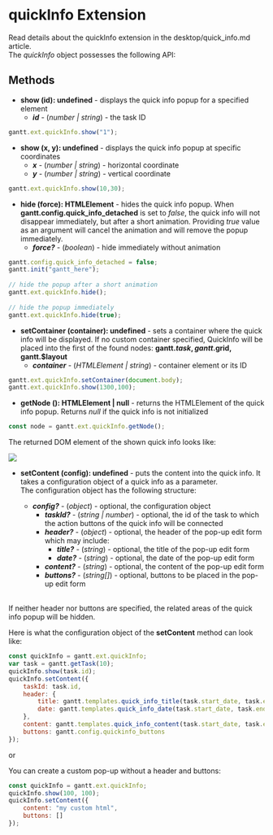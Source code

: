 quickInfo Extension
=======================

Read details about the quickInfo extension in the desktop/quick_info.md article.<br>
The *quickInfo* object possesses the following API:

Methods
----------------

- <span class=submethod>**show (id): undefined**</span> - displays the quick info popup for a specified element
	- **_id_** - (*number | string*) - the task ID
 
~~~js
gantt.ext.quickInfo.show("1");
~~~

- <span class=submethod>**show (x, y): undefined**</span>  - displays the quick info popup at specific coordinates
	- **_x_** - (*number | string*) - horizontal coordinate
	- **_y_** - (*number | string*) - vertical coordinate

~~~js
gantt.ext.quickInfo.show(10,30);
~~~

- <span class=submethod>**hide (force): HTMLElement**</span> - hides the quick info popup. When **gantt.config.quick_info_detached** is set to *false*, the quick info will not disappear immediately, but after a short animation. Providing *true* value as an argument will cancel the animation and will remove the popup immediately.
	- **_force?_** - (*boolean*) - hide immediately without animation


~~~js
gantt.config.quick_info_detached = false;
gantt.init("gantt_here");
 
// hide the popup after a short animation
gantt.ext.quickInfo.hide();
 
// hide the popup immediately
gantt.ext.quickInfo.hide(true);
~~~

- <span class=submethod>**setContainer (container): undefined**</span> - sets a container where the quick info will be displayed. If no custom container specified, QuickInfo will be placed into the first of the found nodes: **gantt.$task, gantt.$grid, gantt.$layout**
	- **_container_** - (*HTMLElement | string*) - container element or its ID

~~~js
gantt.ext.quickInfo.setContainer(document.body);
gantt.ext.quickInfo.show(1300,100);

~~~

- <span class=submethod>**getNode (): HTMLElement | null**</span> - returns the HTMLElement of the quick info popup. Returns *null* if the quick info is not initialized

~~~js
const node = gantt.ext.quickInfo.getNode();
~~~

The returned DOM element of the shown quick info looks like:

<img src="desktop/quick_node.png">

- <span class=submethod>**setContent (config): undefined**</span> - puts the content into the quick info. It takes a configuration object of a quick info as a parameter. <br>
The configuration object has the following structure:

    - **_config?_** - (*object*) - optional, the configuration object
        - **_taskId?_** - (*string | number*) - optional, the id of the task to which the action buttons of the quick info will be connected
        - **_header?_** - (*object*) - optional, the header of the pop-up edit form which may include:
            - **_title?_** - (*string*) - optional, the title of the pop-up edit form
            - **_date?_** - (*string*) - optional, the date of the pop-up edit form
        - **_content?_** - (*string*) - optional, the content of the pop-up edit form
        - **_buttons?_** - (*string[]*) - optional, buttons to be placed in the pop-up edit form
    <br>
If neither header nor buttons are specified, the related areas of the quick info popup will be hidden.

Here is what the configuration object of the **setContent** method can look like:

~~~js
const quickInfo = gantt.ext.quickInfo;
var task = gantt.getTask(10);
quickInfo.show(task.id);
quickInfo.setContent({
    taskId: task.id,
	header: {
		title: gantt.templates.quick_info_title(task.start_date, task.end_date, task),
		date: gantt.templates.quick_info_date(task.start_date, task.end_date, task)
	},
	content: gantt.templates.quick_info_content(task.start_date, task.end_date, task),
	buttons: gantt.config.quickinfo_buttons
});
~~~

or

You can create a custom pop-up without a header and buttons:

~~~js
const quickInfo = gantt.ext.quickInfo;
quickInfo.show(100, 100);
quickInfo.setContent({
    content: "my custom html",
    buttons: []
});
~~~